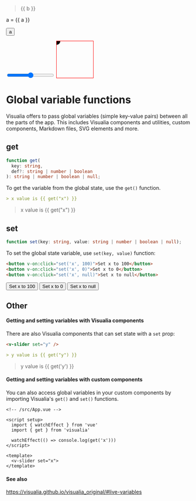 <script setup>
import { computed } from 'vue'
ref: a = 1
ref: b = computed(() => a + 1)
</script>

> {{ b }}

<v-math>a = {{ a }}</v-math>

<button v-on:click="a = 100">a</button>

<input type="range" v-model.number="a" />

<svg width="100" height="100" style="border: 1px solid red">
  <circle :cx="a" :cy="50" r="10" />
</svg>

# Global variable functions

Visualia offers to pass global variables (simple key-value pairs) between all the parts of the app. This includes Visualia components and utilities, custom components, Markdown files, SVG elements and more.

## get

```ts
function get(
  key: string,
  def?: string | number | boolean
): string | number | boolean | null;
```

To get the variable from the global state, use the `get()` function.

```md
> x value is {{ get("x") }}
```

> x value is {{ get("x") }}

## set

```ts
function set(key: string, value: string | number | boolean | null);
```

To set the global state variable, use `set(key, value)` function:

```md
<button v-on:click="set('x', 100)">Set x to 100</button>
<button v-on:click="set('x', 0)">Set x to 0</button>
<button v-on:click="set('x', null)">Set x to null</button>
```

<button v-on:click="set('x',100)">Set x to 100</button>
<button v-on:click="set('x',0)">Set x to 0</button>
<button v-on:click="set('x',null)">Set x to null</button>

## Other

#### Getting and setting variables with Visualia components

There are also Visualia components that can set state with a `set` prop:

```md
<v-slider set="y" />

> y value is {{ get("y") }}
```

<v-slider set="y" />

> y value is {{ get('y') }}

#### Getting and setting variables with custom components

You can also access global variables in your custom components by importing Visualia's `get()` and `set()` functions.

```vue
<!-- /src/App.vue -->

<script setup>
  import { watchEffect } from 'vue'
  import { get } from 'visualia'

  watchEffect(() => console.log(get('x')))
</script>

<template>
  <v-slider set="x">
</template>
```

#### See also

https://visualia.github.io/visualia_original/#live-variables
